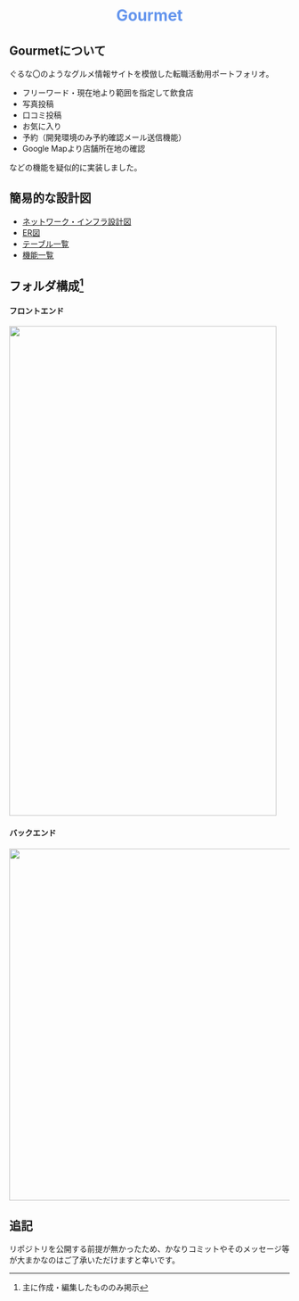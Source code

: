 <h1 align="center" style="color: cornflowerblue">
Gourmet
</h1>

## Gourmetについて

ぐるな〇のようなグルメ情報サイトを模倣した転職活動用ポートフォリオ。

* フリーワード・現在地より範囲を指定して飲食店
* 写真投稿
* 口コミ投稿
* お気に入り
* 予約（開発環境のみ予約確認メール送信機能）
* Google Mapより店舗所在地の確認

などの機能を疑似的に実装しました。

## 簡易的な設計図

* [ネットワーク・インフラ設計図](https://gourmet-doc.s3-ap-northeast-1.amazonaws.com/gourmet-network.png)
* [ER図](https://gourmet-doc.s3-ap-northeast-1.amazonaws.com/gourmet-ER.png)
* [テーブル一覧](https://gourmet-doc.s3-ap-northeast-1.amazonaws.com/gourmet-tables.html)
* [機能一覧](https://gourmet-doc.s3-ap-northeast-1.amazonaws.com/gourmet-features.html)

## フォルダ構成[^1]

[^1]:主に作成・編集したもののみ掲示

#### フロントエンド
<p align="left"><a href="https://gourmet-doc.s3-ap-northeast-1.amazonaws.com/gourmet-tree-frontend.png" target="_blank"><img src="https://gourmet-doc.s3-ap-northeast-1.amazonaws.com/gourmet-tree-frontend.png" width="480" height="878"></a></p>


#### バックエンド
<p align="left"><a href="https://gourmet-doc.s3-ap-northeast-1.amazonaws.com/gourmet-tree-backend.png" target="_blank"><img src="https://gourmet-doc.s3-ap-northeast-1.amazonaws.com/gourmet-tree-backend.png" width="631"　height="952"></a></p>


## 追記

リポジトリを公開する前提が無かったため、かなりコミットやそのメッセージ等が大まかなのはご了承いただけますと幸いです。
